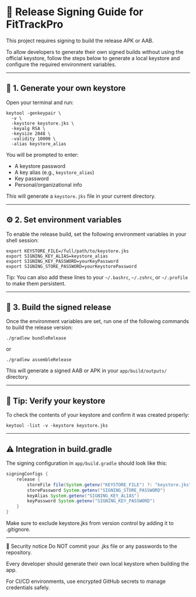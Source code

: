 # 🔐 Release Signing Guide for FitTrackPro

This project requires signing to build the release APK or AAB.

To allow developers to generate their own signed builds without using the official keystore,
follow the steps below to generate a local keystore and configure the required environment variables.

---

## 🧱 1. Generate your own keystore

Open your terminal and run:

```
keytool -genkeypair \
  -v \
  -keystore keystore.jks \
  -keyalg RSA \
  -keysize 2048 \
  -validity 10000 \
  -alias keystore_alias
```

You will be prompted to enter:
- A keystore password
- A key alias (e.g., `keystore_alias`)
- Key password
- Personal/organizational info

This will generate a `keystore.jks` file in your current directory.

---

## ⚙️ 2. Set environment variables

To enable the release build, set the following environment variables in your shell session:

```
export KEYSTORE_FILE=/full/path/to/keystore.jks
export SIGNING_KEY_ALIAS=keystore_alias
export SIGNING_KEY_PASSWORD=yourKeyPassword
export SIGNING_STORE_PASSWORD=yourKeystorePassword
```

Tip: You can also add these lines to your `~/.bashrc`, `~/.zshrc`, or `~/.profile` to make them persistent.

---

## 🔨 3. Build the signed release

Once the environment variables are set, run one of the following commands to build the release version:

```
./gradlew bundleRelease
```

or

```
./gradlew assembleRelease
```

This will generate a signed AAB or APK in your `app/build/outputs/` directory.

---

## 🧪 Tip: Verify your keystore

To check the contents of your keystore and confirm it was created properly:

```
keytool -list -v -keystore keystore.jks
```

---

## ⚠️ Integration in build.gradle

The signing configuration in `app/build.gradle` should look like this:

````groovy
signingConfigs {
    release {
        storeFile file(System.getenv("KEYSTORE_FILE") ?: "keystore.jks")
        storePassword System.getenv("SIGNING_STORE_PASSWORD")
        keyAlias System.getenv("SIGNING_KEY_ALIAS")
        keyPassword System.getenv("SIGNING_KEY_PASSWORD")
    }
}
````

Make sure to exclude keystore.jks from version control by adding it to .gitignore.

---

🔐 Security notice
Do NOT commit your .jks file or any passwords to the repository.

Every developer should generate their own local keystore when building the app.

For CI/CD environments, use encrypted GitHub secrets to manage credentials safely.
